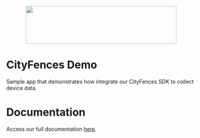 <p  align="center"> 
 <a href="https://citydata.ai/">
  <img src="https://s3.us-west-2.amazonaws.com/lotadata.media/citydata.ai/images/citydata_new_logo_blue_salmon_transparent.png" width="400" height="100">
 </a>
</p>

# CityFences Demo
Sample app that demonstrates how integrate our CityFences SDK to collect device data.

# Documentation
Access our full documentation [here](https://docs.citydata.ai/).

